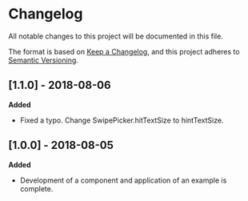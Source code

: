 # Changelog
All notable changes to this project will be documented in this file.

The format is based on [Keep a Changelog](https://keepachangelog.com/en/1.0.0/),
and this project adheres to [Semantic Versioning](https://semver.org/spec/v2.0.0.html).

## [1.1.0] - 2018-08-06
**Added**
- Fixed a typo. Change SwipePicker.hitTextSize to hintTextSize.

## [1.0.0] - 2018-08-05
**Added**
- Development of a component and application of an example is complete.
